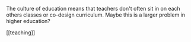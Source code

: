 The culture of education means that teachers don't often sit in on each others classes or co-design curriculum. Maybe this is a larger problem in higher education?

[[teaching]]